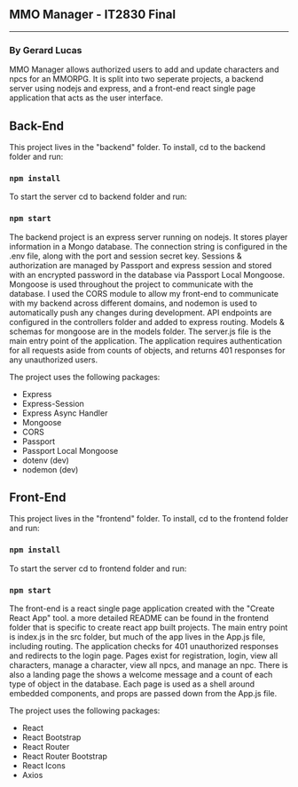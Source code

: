 ## **MMO Manager** - IT2830 Final
---
### By Gerard Lucas  

MMO Manager allows authorized users to add and update characters and npcs for an MMORPG. It is split into two seperate projects, a backend server using nodejs and express, and a front-end react single page application that acts as the user interface.  

## Back-End
This project lives in the "backend" folder. To install, cd to the backend folder and run:  

### `npm install`  


To start the server cd to backend folder and run:  

### `npm start`  
  
  
The backend project is an express server running on nodejs. It stores player information in a Mongo database. The connection string is configured
in the .env file, along with the port and session secret key. Sessions & authorization are managed by Passport and express session and stored with an
encrypted password in the database via Passport Local Mongoose. Mongoose is used throughout the project to communicate with the database. I used the
CORS module to allow my front-end to communicate with my backend across different domains, and nodemon is used to automatically push any changes during
development. API endpoints are configured in the controllers folder and added to express routing. Models & schemas for mongoose are in the models folder.
The server.js file is the main entry point of the application. The application requires authentication for all requests aside from counts of objects, and
returns 401 responses for any unauthorized users.  

The project uses the following packages:

+ Express
+ Express-Session
+ Express Async Handler
+ Mongoose
+ CORS
+ Passport
+ Passport Local Mongoose
+ dotenv (dev)
+ nodemon (dev)  

## Front-End
This project lives in the "frontend" folder. To install, cd to the frontend folder and run:

### `npm install`  

To start the server cd to frontend folder and run:

### `npm start`

The front-end is a react single page application created with the "Create React App" tool. a more detailed README can be found in the frontend folder that is specific
to create react app built projects. The main entry point is index.js in the src folder, but much of the app lives in the App.js file, including routing. The application
checks for 401 unauthorized responses and redirects to the login page. Pages exist for registration, login, view all characters, manage a character, view all npcs, and manage
an npc. There is also a landing page the shows a welcome message and a count of each type of object in the database. Each page is used as a shell around embedded components,
and props are passed down from the App.js file.

The project uses the following packages:

+ React
+ React Bootstrap
+ React Router
+ React Router Bootstrap
+ React Icons
+ Axios  
